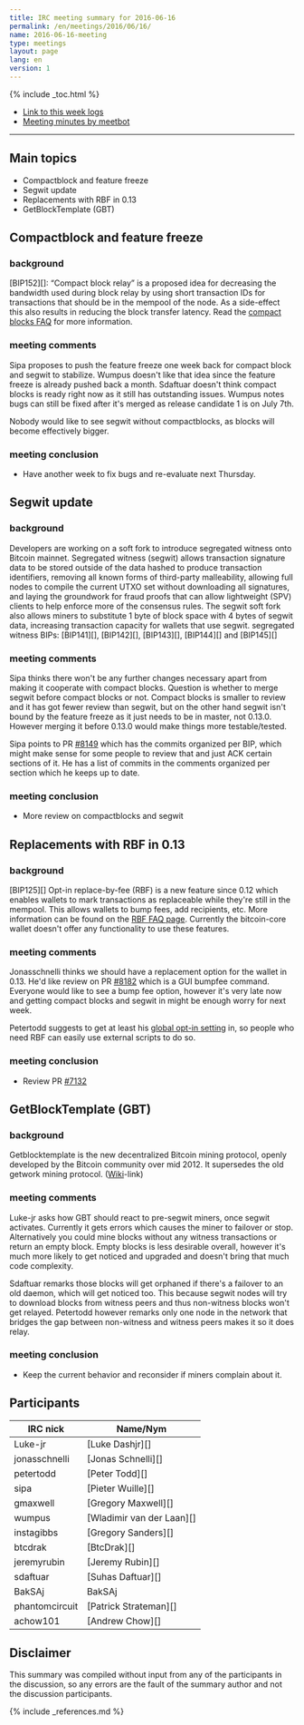 ```yaml
---
title: IRC meeting summary for 2016-06-16
permalink: /en/meetings/2016/06/16/
name: 2016-06-16-meeting
type: meetings
layout: page
lang: en
version: 1
---
```

{% include _toc.html %}
 
- [Link to this week logs](https://botbot.me/freenode/bitcoin-core-dev/2016-06-16/?msg=68050508&page=2)
- [Meeting minutes by meetbot](http://www.erisian.com.au/meetbot/bitcoin-core-dev/2016/bitcoin-core-dev.2016-06-16-19.00.html)
 
---
 
## Main topics
 
- Compactblock and feature freeze
- Segwit update
- Replacements with RBF in 0.13
- GetBlockTemplate (GBT)

## Compactblock and feature freeze

### background
 
[BIP152][]: “Compact block relay” is a proposed idea for decreasing the bandwidth used during block relay by using short transaction IDs for transactions that should be in the mempool of the node. As a side-effect this also results in reducing the block transfer latency. Read the [compact blocks FAQ](https://bitcoincore.org/en/2016/06/07/compact-blocks-faq/) for more information.

### meeting comments
 
Sipa proposes to push the feature freeze one week back for compact block and segwit to stabilize. Wumpus doesn't like that idea since the feature freeze is already pushed back a month. Sdaftuar doesn't think compact blocks is ready right now as it still has outstanding issues. Wumpus notes bugs can still be fixed after it's merged as release candidate 1 is on July 7th.

Nobody would like to see segwit without compactblocks, as blocks will become effectively bigger.

### meeting conclusion

- Have another week to fix bugs and re-evaluate next Thursday.

## Segwit update
 
### background
 
Developers are working on a soft fork to introduce segregated witness onto Bitcoin mainnet. Segregated witness (segwit) allows transaction signature data to be stored outside of the data hashed to produce transaction identifiers, removing all known forms of third-party malleability, allowing full nodes to compile the current UTXO set without downloading all signatures, and laying the groundwork for fraud proofs that can allow lightweight (SPV) clients to help enforce more of the consensus rules. The segwit soft fork also allows miners to substitute 1 byte of block space with 4 bytes of segwit data, increasing transaction capacity for wallets that use segwit. segregated witness BIPs: [BIP141][], [BIP142][], [BIP143][], [BIP144][] and [BIP145][]

### meeting comments

Sipa thinks there won't be any further changes necessary apart from making it cooperate with compact blocks. Question is whether to merge segwit before compact blocks or not. Compact blocks is smaller to review and it has got fewer review than segwit, but on the other hand segwit isn't bound by the feature freeze as it just needs to be in master, not 0.13.0. However merging it before 0.13.0 would make things more testable/tested.

Sipa points to PR [#8149][] which has the commits organized per BIP, which might make sense for some people to review that and just ACK certain sections of it. He has a list of commits in the comments organized per section which he keeps up to date.

### meeting conclusion

- More review on compactblocks and segwit


## Replacements with RBF in 0.13

### background

[BIP125][] Opt-in replace-by-fee (RBF) is a new feature since 0.12 which enables wallets to mark transactions as replaceable while they're still in the mempool. This allows wallets to bump fees, add recipients, etc. More information can be found on the [RBF FAQ page](https://bitcoincore.org/en/faq/optin_rbf/). Currently the bitcoin-core wallet doesn't offer any functionality to use these features.

### meeting comments

Jonasschnelli thinks we should have a replacement option for the wallet in 0.13. He'd like review on PR [#8182][] which is a GUI bumpfee command. Everyone would like to see a bump fee option, however it's very late now and getting compact blocks and segwit in might be enough worry for next week.

Petertodd suggests to get at least his [global opt-in setting][#7132] in, so people who need RBF can easily use external scripts to do so.

### meeting conclusion

- Review PR [#7132][]

## GetBlockTemplate (GBT)
 
### background
 
Getblocktemplate is the new decentralized Bitcoin mining protocol, openly developed by the Bitcoin community over mid 2012. It supersedes the old getwork mining protocol. ([Wiki](https://en.bitcoin.it/wiki/Getblocktemplate)-link)
 
### meeting comments
 
Luke-jr asks how GBT should react to pre-segwit miners, once segwit activates. Currently it gets errors which causes the miner to failover or stop. Alternatively you could mine blocks without any witness transactions or return an empty block. Empty blocks is less desirable overall, however it's much more likely to get noticed and upgraded and doesn't bring that much code complexity.

Sdaftuar remarks those blocks will get orphaned if there's a failover to an old daemon, which will get noticed too. This because segwit nodes will try to download blocks from witness peers and thus non-witness blocks won't get relayed. Petertodd however remarks only one node in the network that bridges the gap between non-witness and witness peers makes it so it does relay.

### meeting conclusion

- Keep the current behavior and reconsider if miners complain about it.

## Participants
 
| IRC nick      | Name/Nym                  |
|---------------|---------------------------|
| Luke-jr       | [Luke Dashjr][]           |
| jonasschnelli | [Jonas Schnelli][]        |
| petertodd     | [Peter Todd][]            |
| sipa          | [Pieter Wuille][]         |
| gmaxwell      | [Gregory Maxwell][]       |
| wumpus        | [Wladimir van der Laan][] |
| instagibbs    | [Gregory Sanders][]       |
| btcdrak       | [BtcDrak][]               |
| jeremyrubin   | [Jeremy Rubin][]          |
| sdaftuar      | [Suhas Daftuar][]         |
| BakSAj        | BakSAj                    |
| phantomcircuit| [Patrick Strateman][]     |
| achow101      | [Andrew Chow][]           |


## Disclaimer
 
This summary was compiled without input from any of the participants in the discussion, so any errors are the fault of the summary author and not the discussion participants.
 
[#8149]: https://github.com/bitcoin/bitcoin/pull/8149
[#7132]: https://github.com/bitcoin/bitcoin/pull/7132
[#8182]: https://github.com/bitcoin/bitcoin/pull/8182
 
{% include _references.md %}
